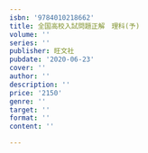 ```yaml
---
isbn: '9784010218662'
title: 全国高校入試問題正解　理科(予)
volume: ''
series: ''
publisher: 旺文社
pubdate: '2020-06-23'
cover: ''
author: ''
description: ''
price: '2150'
genre: ''
target: ''
format: ''
content: ''

---
```

